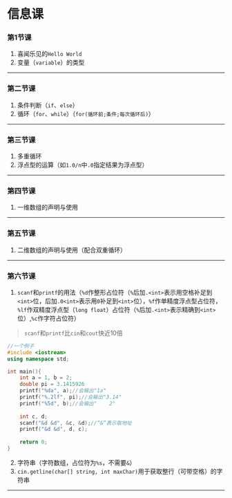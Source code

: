 # 信息课

### 第1节课

1. 喜闻乐见的`Hello World`
2. 变量（`variable`）的类型

------

### 第二节课

1. 条件判断（`if`、`else`）
2. 循环（`for`、`while`）（`for(循环前;条件;每次循环后)`）

------

### 第三节课

1. 多重循环
2. 浮点型的运算（如`1.0/n`中`.0`指定结果为浮点型）

------

### 第四节课

1. 一维数组的声明与使用

------

### 第五节课

1. 二维数组的声明与使用（配合双重循环）

------

### 第六节课

1. `scanf`和`printf`的用法（`%d`作整形占位符（`%`后加`.<int>`表示用空格补足到`<int>`位，后加`.0<int>`表示用`0`补足到`<int>`位），`%f`作单精度浮点型占位符，`%lf`作双精度浮点型（`long float`）占位符（`%`后加`.<int>`表示精确到`<int>`位）,`%c`作字符占位符）
> `scanf`和`printf`比`cin`和`cout`快近10倍

```c++
//一个例子
#include <iostream>
using namespace std;

int main(){
	int a = 1, b = 2;
	double pi = 3.1415926
	printf("%da", a);//会输出"1a"
	printf("%.2lf", pi);//会输出"3.14"
	printf("%5d", b);//会输出"    2"
	
	int c, d;
	scanf("&d &d", &c, &d);//“&”表示取地址
	printf("&d &d", d, c);
	
	return 0;
}
```

2. 字符串（字符数组，占位符为`%s`，不需要`&`）
3. `cin.getline(char[] string, int maxChar)`用于获取整行（可带空格）的字符串

------
